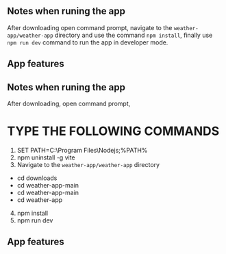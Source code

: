 ## Notes when runing the app
After downloading open command prompt, navigate to the `weather-app/weather-app` directory and use the command `npm install`, finally use `npm run dev` command to run the app in developer mode.
## App features


## Notes when runing the app
After downloading, open command prompt, 
# TYPE THE FOLLOWING COMMANDS
1. SET PATH=C:\Program Files\Nodejs;%PATH%
2. npm uninstall -g vite
3. Navigate to the `weather-app/weather-app` directory
- cd downloads
- cd weather-app-main
- cd weather-app-main
- cd weather-app
4. npm install
5. npm run dev
## App features
